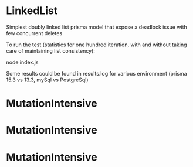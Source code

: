 # LinkedList
Simplest doubly linked list prisma model that expose a deadlock issue with few concurrent deletes

To run the test (statistics for one hundred iteration, with and without taking care of maintaining list consistency):

node index.js

Some results could be found in results.log for various environment (prisma 15.3 vs 13.3, mySql vs PostgreSql)
# MutationIntensive
# MutationIntensive
# MutationIntensive
